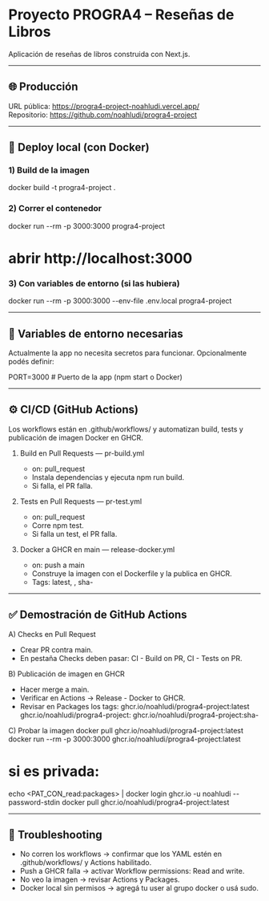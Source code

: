 # Proyecto PROGRA4 – Reseñas de Libros

Aplicación de reseñas de libros construida con Next.js.

---

## 🌐 Producción

URL pública: https://progra4-project-noahludi.vercel.app/  
Repositorio: https://github.com/noahludi/progra4-project

---

## 🚀 Deploy local (con Docker)

### 1) Build de la imagen
docker build -t progra4-project .

### 2) Correr el contenedor
docker run --rm -p 3000:3000 progra4-project
# abrir http://localhost:3000

### 3) Con variables de entorno (si las hubiera)
docker run --rm -p 3000:3000 --env-file .env.local progra4-project

---

## 🔧 Variables de entorno necesarias

Actualmente la app no necesita secretos para funcionar. Opcionalmente podés definir:

PORT=3000   # Puerto de la app (npm start o Docker)

---

## ⚙️ CI/CD (GitHub Actions)

Los workflows están en .github/workflows/ y automatizan build, tests y publicación de imagen Docker en GHCR.

1) Build en Pull Requests — pr-build.yml
   - on: pull_request
   - Instala dependencias y ejecuta npm run build.
   - Si falla, el PR falla.

2) Tests en Pull Requests — pr-test.yml
   - on: pull_request
   - Corre npm test.
   - Si falla un test, el PR falla.

3) Docker a GHCR en main — release-docker.yml
   - on: push a main
   - Construye la imagen con el Dockerfile y la publica en GHCR.
   - Tags: latest, <version>, sha-<commit>

---

## ✅ Demostración de GitHub Actions

A) Checks en Pull Request
   - Crear PR contra main.
   - En pestaña Checks deben pasar: CI - Build on PR, CI - Tests on PR.

B) Publicación de imagen en GHCR
   - Hacer merge a main.
   - Verificar en Actions → Release - Docker to GHCR.
   - Revisar en Packages los tags:
     ghcr.io/noahludi/progra4-project:latest
     ghcr.io/noahludi/progra4-project:<version>
     ghcr.io/noahludi/progra4-project:sha-<commit>

C) Probar la imagen
   docker pull ghcr.io/noahludi/progra4-project:latest
   docker run --rm -p 3000:3000 ghcr.io/noahludi/progra4-project:latest

   # si es privada:
   echo <PAT_CON_read:packages> | docker login ghcr.io -u noahludi --password-stdin
   docker pull ghcr.io/noahludi/progra4-project:latest

---

## 🧰 Troubleshooting

- No corren los workflows → confirmar que los YAML estén en .github/workflows/ y Actions habilitado.
- Push a GHCR falla → activar Workflow permissions: Read and write.
- No veo la imagen → revisar Actions y Packages.
- Docker local sin permisos → agregá tu user al grupo docker o usá sudo.
